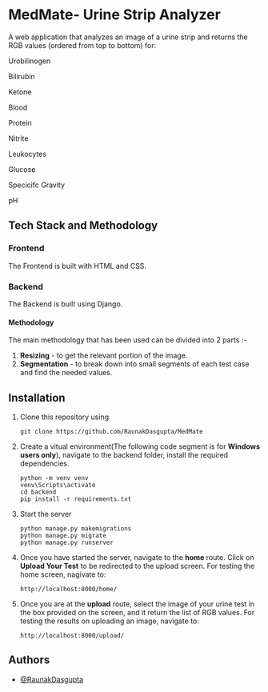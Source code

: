 # MedMate- Urine Strip Analyzer

A web application that analyzes an image of a urine strip and returns the RGB values (ordered from top to bottom) for:

Urobilinogen

Bilirubin

Ketone

Blood

Protein

Nitrite

Leukocytes

Glucose

Specicifc Gravity

pH


Tech Stack and Methodology
----------

### Frontend

The Frontend is built with HTML and CSS.

### Backend

The Backend is built using Django.


#### Methodology



The main methodology that has been used can be divided into 2 parts :-

1. **Resizing** - to get the relevant portion of the image.
2. **Segmentation** - to break down into small segments of each test case and find the needed values.

## Installation

1. Clone this repository using

   ```
   git clone https://github.com/RaunakDasgupta/MedMate
   ```

2. Create a vitual environment(The following code segment is for **Windows users only**), navigate to the backend folder,  install the required dependencies.

   ```
   python -m venv venv
   venv\Scripts\activate
   cd backend
   pip install -r requirements.txt
   ```

3. Start the server
    
   ```
   python manage.py makemigrations
   python manage.py migrate
   python manage.py runserver
   ```

4. Once you have started the server, navigate to the **home**   route. Click on **Upload Your Test** to be redirected to the upload screen. For testing the home screen, nagivate to:

   ```
   http://localhost:8000/home/
   ```
   
5. Once you are at the **upload** route, select the image of your urine test in the box provided on the screen, and it return the list of RGB values. For testing the results on uploading an image, navigate to:
   ```
   http://localhost:8000/upload/
   ```


## Authors

- [@RaunakDasgupta](https://www.github.com/RaunakDasgupta)
